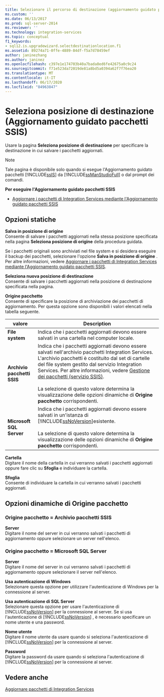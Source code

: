 ```yaml
---
title: Selezionare il percorso di destinazione (aggiornamento guidato pacchetti SSIS) | Microsoft Docs
ms.custom: ''
ms.date: 06/13/2017
ms.prod: sql-server-2014
ms.reviewer: ''
ms.technology: integration-services
ms.topic: conceptual
f1_keywords:
- sql12.is.upgradewizard.selectdestinationlocation.f1
ms.assetid: 89274a71-0ffe-4889-84df-f5a7d78459ef
author: janinezhang
ms.author: janinez
ms.openlocfilehash: c397e1e174703b40a7bada8ed6fe42675a0c9c24
ms.sourcegitcommit: f71e523da72019de81a8bd5a0394a62f7f76ea20
ms.translationtype: MT
ms.contentlocale: it-IT
ms.lasthandoff: 06/17/2020
ms.locfileid: "84963847"
---
```

# <a name="select-destination-location-ssis-package-upgrade-wizard"></a>Seleziona posizione di destinazione (Aggiornamento guidato pacchetti SSIS)
  Usare la pagina **Seleziona posizione di destinazione** per specificare la destinazione in cui salvare i pacchetti aggiornati.  
  
> [!NOTE]  
>  Tale pagina è disponibile solo quando si esegue l'Aggiornamento guidato pacchetti [!INCLUDE[ssIS](../includes/ssis-md.md)] da [!INCLUDE[ssManStudioFull](../includes/ssmanstudiofull-md.md)] o dal prompt dei comandi.  
  
 **Per eseguire l'Aggiornamento guidato pacchetti SSIS**  
  
-   [Aggiornare i pacchetti di Integration Services mediante l'Aggiornamento guidato pacchetti SSIS](install-windows/upgrade-integration-services-packages-using-the-ssis-package-upgrade-wizard.md)  
  
## <a name="static-options"></a>Opzioni statiche  
 **Salva in posizione di origine**  
 Consente di salvare i pacchetti aggiornati nella stessa posizione specificata nella pagina **Seleziona posizione di origine** della procedura guidata.  
  
 Se i pacchetti originali sono archiviati nel file system e si desidera eseguire il backup dei pacchetti, selezionare l'opzione **Salva in posizione di origine** . Per altre informazioni, vedere [Aggiornare i pacchetti di Integration Services mediante l'Aggiornamento guidato pacchetti SSIS](install-windows/upgrade-integration-services-packages-using-the-ssis-package-upgrade-wizard.md).  
  
 **Seleziona nuova posizione di destinazione**  
 Consente di salvare i pacchetti aggiornati nella posizione di destinazione specificata nella pagina.  
  
 **Origine pacchetto**  
 Consente di specificare la posizione di archiviazione dei pacchetti di aggiornamento. Per questa opzione sono disponibili i valori elencati nella tabella seguente.  
  
|valore|Description|  
|-----------|-----------------|  
|**File system**|Indica che i pacchetti aggiornati devono essere salvati in una cartella nel computer locale.|  
|**Archivio pacchetti SSIS**|Indica che i pacchetti aggiornati devono essere salvati nell'archivio pacchetti Integration Services. L'archivio pacchetti è costituito dal set di cartelle del file system gestito dal servizio Integration Services. Per altre informazioni, vedere [Gestione dei pacchetti &#40;servizio SSIS&#41;](service/package-management-ssis-service.md).<br /><br /> La selezione di questo valore determina la visualizzazione delle opzioni dinamiche di **Origine pacchetto** corrispondenti.|  
|**Microsoft SQL Server**|Indica che i pacchetti aggiornati devono essere salvati in un'istanza di [!INCLUDE[ssNoVersion](../includes/ssnoversion-md.md)]esistente.<br /><br /> La selezione di questo valore determina la visualizzazione delle opzioni dinamiche di **Origine pacchetto** corrispondenti.|  
  
 **Cartella**  
 Digitare il nome della cartella in cui verranno salvati i pacchetti aggiornati oppure fare clic su **Sfoglia** e individuare la cartella.  
  
 **Sfoglia**  
 Consente di individuare la cartella in cui verranno salvati i pacchetti aggiornati.  
  
## <a name="package-source-dynamic-options"></a>Opzioni dinamiche di Origine pacchetto  
  
### <a name="package-source--ssis-package-store"></a>Origine pacchetto = Archivio pacchetti SSIS  
 **Server**  
 Digitare il nome del server in cui verranno salvati i pacchetti di aggiornamento oppure selezionare un server nell'elenco.  
  
### <a name="package-source--microsoft-sql-server"></a>Origine pacchetto = Microsoft SQL Server  
 **Server**  
 Digitare il nome del server in cui verranno salvati i pacchetti di aggiornamento oppure selezionare il server nell'elenco.  
  
 **Usa autenticazione di Windows**  
 Selezionare questa opzione per utilizzare l'autenticazione di Windows per la connessione al server.  
  
 **Usa autenticazione di SQL Server**  
 Selezionare questa opzione per usare l'autenticazione di [!INCLUDE[ssNoVersion](../includes/ssnoversion-md.md)] per la connessione al server. Se si usa l'autenticazione di [!INCLUDE[ssNoVersion](../includes/ssnoversion-md.md)] , è necessario specificare un nome utente e una password.  
  
 **Nome utente**  
 Digitare il nome utente da usare quando si seleziona l'autenticazione di [!INCLUDE[ssNoVersion](../includes/ssnoversion-md.md)] per la connessione al server.  
  
 **Password**  
 Digitare la password da usare quando si seleziona l'autenticazione di [!INCLUDE[ssNoVersion](../includes/ssnoversion-md.md)] per la connessione al server.  
  
## <a name="see-also"></a>Vedere anche  
 [Aggiornare pacchetti di Integration Services](install-windows/upgrade-integration-services-packages.md)  
  
  
